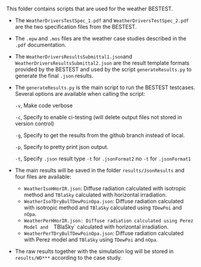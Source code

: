 This folder contains scripts that are used for the weather BESTEST.

- The `WeatherDriversTestSpec_1.pdf` and `WeatherDriversTestSpec_2.pdf`
  are the two specification files from the BESTEST.

- The `.epw` and `.mos` files are the weather case studies described in
  the `.pdf` documentation.

- The `WeatherDriversResultsSubmittal1.json`and `WeatherDriversResultsSubmittal2.json`
  are the result template formats provided by the BESTEST and used
  by the script `generateResults.py` to generate the final `.json` results.

- The `generateResults.py` is the main script to run the BESTEST testcases.
  Several options are available when calling the script:
  
  `-v`, Make code verbose
  
  `-c`, Specify to enable ci-testing (will delete output files not stored 
         in version control)
  
  `-g`, Specify to get the results from the github branch instead of local.
  
  `-p`, Specify to pretty print json output.
  
  `-t`, Specify `.json` result type `-t` for `.jsonFormat2` no `-t` for `.jsonFormat1`

- The main results will be saved in the folder `results/JsonResults` and four files are 
  available:
  
  - `WeatherIsoHHorIR.json`: Diffuse radiation calculated with isotropic method and
    `TBlaSky` calculated with horizontal irradiation.
  - `WeatherIsoTDryBulTDewPoinOpa.json`: Diffuse radiation calculated with isotropic
    method and `TBlaSky` calculated using `TDewPoi` and `nOpa`.
  - `WeatherPerHHorIR.json: Diffuse radiation calculated using Perez Model and 
    `TBlaSky` calculated with horizontal irradiation.
  - `WeatherPerTDryBulTDewPoinOpa.json`: Diffuse radiation calculated with Perez
    model and `TBlaSky` using `TDewPoi` and `nOpa`.

- The raw results together with the simulation log will be stored in `results/WD***`
  according to the case study.

